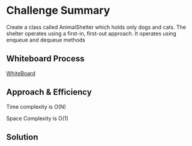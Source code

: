 # Challenge Summary

Create a class called AnimalShelter which holds only dogs and cats. The shelter operates using a first-in, first-out approach. It operates using enqueue and dequeue methods

## Whiteboard Process

[WhiteBoard](CodeChallenge12.jpg)

## Approach & Efficiency

Time complexity is O(N)

Space Complexity is O(1)

## Solution
<!-- Show how to run your code, and examples of it in action -->
